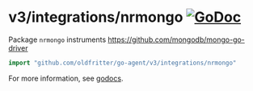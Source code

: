 # v3/integrations/nrmongo [![GoDoc](https://godoc.org/github.com/oldfritter/go-agent/v3/integrations/nrmongo?status.svg)](https://godoc.org/github.com/oldfritter/go-agent/v3/integrations/nrmongo)

Package `nrmongo` instruments https://github.com/mongodb/mongo-go-driver

```go
import "github.com/oldfritter/go-agent/v3/integrations/nrmongo"
```

For more information, see
[godocs](https://godoc.org/github.com/oldfritter/go-agent/v3/integrations/nrmongo).
